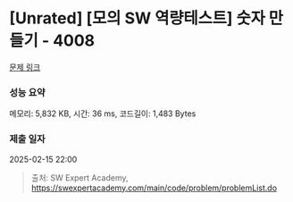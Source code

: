 # [Unrated] [모의 SW 역량테스트] 숫자 만들기 - 4008 

[문제 링크](https://swexpertacademy.com/main/code/problem/problemDetail.do?contestProbId=AWIeRZV6kBUDFAVH) 

### 성능 요약

메모리: 5,832 KB, 시간: 36 ms, 코드길이: 1,483 Bytes

### 제출 일자

2025-02-15 22:00



> 출처: SW Expert Academy, https://swexpertacademy.com/main/code/problem/problemList.do